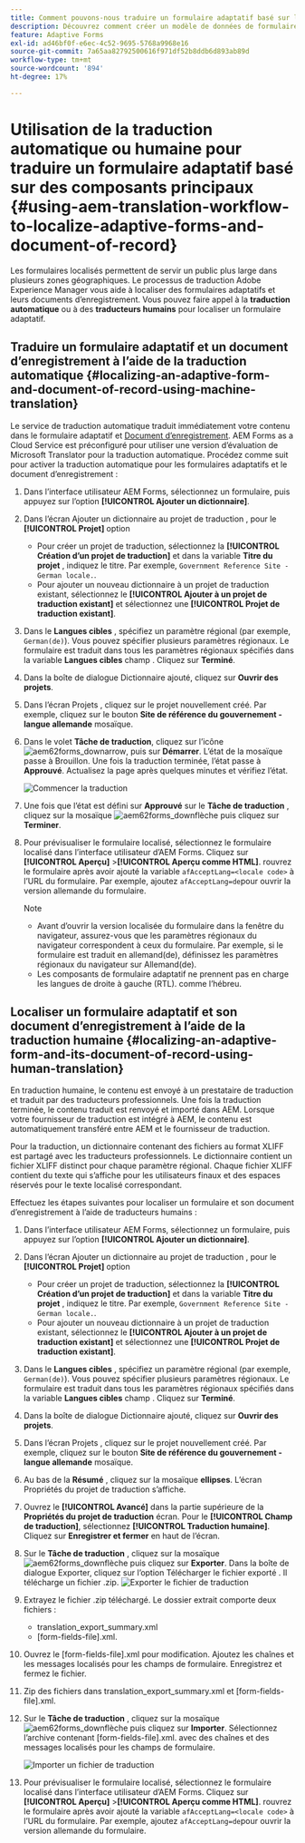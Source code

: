 ```yaml
---
title: Comment pouvons-nous traduire un formulaire adaptatif basé sur les composants principaux ?
description: Découvrez comment créer un modèle de données de formulaire dans AEM Forms, tester le modèle avec des exemples de données et de services et configurer diverses options pour un modèle.
feature: Adaptive Forms
exl-id: ad46bf0f-e6ec-4c52-9695-5768a9968e16
source-git-commit: 7a65aa82792500616f971df52b8ddb6d893ab89d
workflow-type: tm+mt
source-wordcount: '894'
ht-degree: 17%

---
```


# Utilisation de la traduction automatique ou humaine pour traduire un formulaire adaptatif basé sur des composants principaux {#using-aem-translation-workflow-to-localize-adaptive-forms-and-document-of-record}

Les formulaires localisés permettent de servir un public plus large dans plusieurs zones géographiques. Le processus de traduction Adobe Experience Manager vous aide à localiser des formulaires adaptatifs et leurs documents d’enregistrement. Vous pouvez faire appel à la **traduction automatique** ou à des **traducteurs humains** pour localiser un formulaire adaptatif.

## Traduire un formulaire adaptatif et un document d’enregistrement à l’aide de la traduction automatique {#localizing-an-adaptive-form-and-document-of-record-using-machine-translation}

Le service de traduction automatique traduit immédiatement votre contenu dans le formulaire adaptatif et [Document d’enregistrement](/help/forms/generate-document-of-record-core-components.md). AEM Forms as a Cloud Service est préconfiguré pour utiliser une version d’évaluation de Microsoft Translator pour la traduction automatique. Procédez comme suit pour activer la traduction automatique pour les formulaires adaptatifs et le document d’enregistrement :

1. Dans l’interface utilisateur AEM Forms, sélectionnez un formulaire, puis appuyez sur l’option **[!UICONTROL Ajouter un dictionnaire]**.
1. Dans l’écran Ajouter un dictionnaire au projet de traduction , pour le **[!UICONTROL Projet]** option

   * Pour créer un projet de traduction, sélectionnez la **[!UICONTROL Création d’un projet de traduction]** et dans la variable **Titre du projet** , indiquez le titre. Par exemple, `Government Reference Site - German locale.`.
   * Pour ajouter un nouveau dictionnaire à un projet de traduction existant, sélectionnez le **[!UICONTROL Ajouter à un projet de traduction existant]** et sélectionnez une **[!UICONTROL Projet de traduction existant]**.
1. Dans le **Langues cibles** , spécifiez un paramètre régional (par exemple, `German(de)`). Vous pouvez spécifier plusieurs paramètres régionaux. Le formulaire est traduit dans tous les paramètres régionaux spécifiés dans la variable **Langues cibles** champ . Cliquez sur **Terminé**.
1. Dans la boîte de dialogue Dictionnaire ajouté, cliquez sur **Ouvrir des projets**.
1. Dans l’écran Projets , cliquez sur le projet nouvellement créé. Par exemple, cliquez sur le bouton **Site de référence du gouvernement - langue allemande** mosaïque.
1. Dans le volet **Tâche de traduction**, cliquez sur l’icône ![aem62forms_downarrow](assets/aem62forms_downarrow.png), puis sur **Démarrer**. L’état de la mosaïque passe à Brouillon. Une fois la traduction terminée, l’état passe à **Approuvé**. Actualisez la page après quelques minutes et vérifiez l’état.

   ![Commencer la traduction](/help/forms/assets/adaptive-forms-core-components-start-translation.png)
1. Une fois que l’état est défini sur **Approuvé** sur le **Tâche de traduction** , cliquez sur la mosaïque ![aem62forms_downflèche](assets/aem62forms_downarrow.png) puis cliquez sur **Terminer**.

1. Pour prévisualiser le formulaire localisé, sélectionnez le formulaire localisé dans l’interface utilisateur d’AEM Forms. Cliquez sur **[!UICONTROL Aperçu]** >**[!UICONTROL Aperçu comme HTML]**. rouvrez le formulaire après avoir ajouté la variable `afAcceptLang=<locale code>` à l’URL du formulaire. Par exemple, ajoutez `afAcceptLang=de`pour ouvrir la version allemande du formulaire.


   >[!NOTE]
   >
   >* Avant d’ouvrir la version localisée du formulaire dans la fenêtre du navigateur, assurez-vous que les paramètres régionaux du navigateur correspondent à ceux du formulaire. Par exemple, si le formulaire est traduit en allemand(de), définissez les paramètres régionaux du navigateur sur Allemand(de).
   >* Les composants de formulaire adaptatif ne prennent pas en charge les langues de droite à gauche (RTL). comme l’hébreu.

<!-- 
   Along with the Adaptive form, the auto-generated document of record is also localized.

   For more information on Document of Record settings and configuration, see:

   [Document of Record Template](/help/forms/using/generate-document-of-record-for-non-xfa-based-adaptive-forms.md#p-document-of-record-template-configuration-p)

   [Document of Record settings](/help/forms/using/generate-document-of-record-for-non-xfa-based-adaptive-forms.md#p-document-of-record-settings-p)

1. [Customize the branding information of the document of record](/help/forms/using/generate-document-of-record-for-non-xfa-based-adaptive-forms.md) and ensure that the browser locale is set to the same language to which you have localized the Adaptive Form using machine language. The browser locale helps localize the branding information in the document of record.
1. To view the localized document of record, tap Generate Preview. The document of record PDF is generated and opened in a new tab in your browser.

-->

## Localiser un formulaire adaptatif et son document d’enregistrement à l’aide de la traduction humaine {#localizing-an-adaptive-form-and-its-document-of-record-using-human-translation}

En traduction humaine, le contenu est envoyé à un prestataire de traduction et traduit par des traducteurs professionnels. Une fois la traduction terminée, le contenu traduit est renvoyé et importé dans AEM. Lorsque votre fournisseur de traduction est intégré à AEM, le contenu est automatiquement transféré entre AEM et le fournisseur de traduction.

Pour la traduction, un dictionnaire contenant des fichiers au format XLIFF est partagé avec les traducteurs professionnels. Le dictionnaire contient un fichier XLIFF distinct pour chaque paramètre régional. Chaque fichier XLIFF contient du texte qui s’affiche pour les utilisateurs finaux et des espaces réservés pour le texte localisé correspondant.

Effectuez les étapes suivantes pour localiser un formulaire et son document d’enregistrement à l’aide de traducteurs humains :

1. Dans l’interface utilisateur AEM Forms, sélectionnez un formulaire, puis appuyez sur l’option **[!UICONTROL Ajouter un dictionnaire]**.
1. Dans l’écran Ajouter un dictionnaire au projet de traduction , pour le **[!UICONTROL Projet]** option

   * Pour créer un projet de traduction, sélectionnez la **[!UICONTROL Création d’un projet de traduction]** et dans la variable **Titre du projet** , indiquez le titre. Par exemple, `Government Reference Site - German locale.`.
   * Pour ajouter un nouveau dictionnaire à un projet de traduction existant, sélectionnez le **[!UICONTROL Ajouter à un projet de traduction existant]** et sélectionnez une **[!UICONTROL Projet de traduction existant]**.
1. Dans le **Langues cibles** , spécifiez un paramètre régional (par exemple, `German(de)`). Vous pouvez spécifier plusieurs paramètres régionaux. Le formulaire est traduit dans tous les paramètres régionaux spécifiés dans la variable **Langues cibles** champ . Cliquez sur **Terminé**.
1. Dans la boîte de dialogue Dictionnaire ajouté, cliquez sur **Ouvrir des projets**.
1. Dans l’écran Projets , cliquez sur le projet nouvellement créé. Par exemple, cliquez sur le bouton **Site de référence du gouvernement - langue allemande** mosaïque.
1. Au bas de la **Résumé** , cliquez sur la mosaïque **ellipses**. L’écran Propriétés du projet de traduction s’affiche.
1. Ouvrez le **[!UICONTROL Avancé]** dans la partie supérieure de la **Propriétés du projet de traduction** écran. Pour le **[!UICONTROL Champ de traduction]**, sélectionnez **[!UICONTROL Traduction humaine]**. Cliquez sur **Enregistrer et fermer** en haut de l’écran.
1. Sur le **Tâche de traduction** , cliquez sur la mosaïque ![aem62forms_downflèche](assets/aem62forms_downarrow.png) puis cliquez sur **Exporter**. Dans la boîte de dialogue Exporter, cliquez sur l’option Télécharger le fichier exporté . Il télécharge un fichier .zip.
   ![Exporter le fichier de traduction](/help/forms/assets/adaptive-forms-core-components-start-translation-export.png)
1. Extrayez le fichier .zip téléchargé. Le dossier extrait comporte deux fichiers :
   * translation_export_summary.xml
   * [form-fields-file].xml.
1. Ouvrez le [form-fields-file].xml pour modification. Ajoutez les chaînes et les messages localisés pour les champs de formulaire. Enregistrez et fermez le fichier.
1. Zip des fichiers dans translation_export_summary.xml et [form-fields-file].xml.
1. Sur le **Tâche de traduction** , cliquez sur la mosaïque ![aem62forms_downflèche](assets/aem62forms_downarrow.png) puis cliquez sur **Importer**. Sélectionnez l’archive contenant [form-fields-file].xml. avec des chaînes et des messages localisés pour les champs de formulaire.

   ![Importer un fichier de traduction](/help/forms/assets/adaptive-forms-core-components-start-translation-import.png)

1. Pour prévisualiser le formulaire localisé, sélectionnez le formulaire localisé dans l’interface utilisateur d’AEM Forms. Cliquez sur **[!UICONTROL Aperçu]** >**[!UICONTROL Aperçu comme HTML]**. rouvrez le formulaire après avoir ajouté la variable `afAcceptLang=<locale code>` à l’URL du formulaire. Par exemple, ajoutez `afAcceptLang=de`pour ouvrir la version allemande du formulaire.
